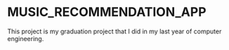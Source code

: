 # MUSIC_RECOMMENDATION_APP
This project is my graduation project that I did in my last year of computer engineering.
